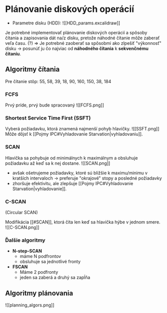 # Plánovanie diskových operácií

- Parametre disku (HDD):
![[HDD_params.excalidraw]]

Je potrebné implementovať plánovanie diskových operácií a spôsoby čítania a zapisovania dát na/z disku, pretože náhodné čítanie môže zaberať veľa času. (?) => Je potrebné zaoberať sa spôsobmi ako zlpešiť "výkonnosť" disku -> posunúť ju čo najviac od **náhodného čítania** k **sekvenčnému čítaniu**.

## Algoritmy čítania
Pre čítanie stôp:
55, 58, 39, 18, 90, 160, 150, 38, 184
### FCFS
Prvý príde, prvý bude spracovaný
 ![[FCFS.png]]
 
### Shortest Service Time First (SSFT)
Vyberá požiadavku, ktorá znamená najmenší pohyb hlavičky.
![[SSFT.png]]
Môže dôjsť k [[Pojmy IPC#Vyhladovanie Starvation|vyhladovaniu]].

### SCAN
Hlavička sa pohybuje od minimálnych k maximálnym a obsluhuje požiadavku až keď sa k nej dostane.
![[SCAN.png]]

- avšak ošetrujeme požiadavky, ktoré sú bližšie k maximu/minimu v kratších intervaloch -> preferuje "okrajové" stopy a posledné požiadavky
- zhoršuje efektivitu, ale zlepšuje [[Pojmy IPC#Vyhladovanie Starvation|vyhladovanie]].

### C-SCAN
(Circular SCAN)

Modifikácia [[#SCAN]], ktorá číta len keď sa hlavička hýbe v jednom smere.
![[C-SCAN.png]]

### Ďalšie algoritmy
- **N-step-SCAN**
	- máme N podfrontov
	- obsluhuje sa jednotlivé fronty
- **FSCAN**
	- Máme 2 podfronty
	- jeden sa zaberá a druhý sa zapĺňa

## Algoritmy plánovania
![[planning_algors.png]]